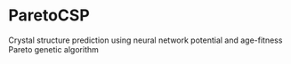 # ParetoCSP
Crystal structure prediction using neural network potential and age-fitness Pareto genetic algorithm
